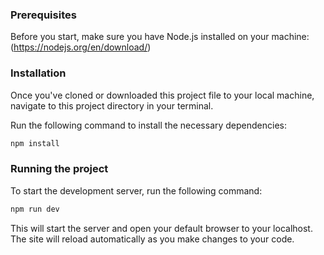 ### Prerequisites
Before you start, make sure you have Node.js installed on your machine: (https://nodejs.org/en/download/)

### Installation
Once you've cloned or downloaded this project file to your local machine, navigate to this project directory in your terminal.

Run the following command to install the necessary dependencies:

``` bash
npm install
```
### Running the project
To start the development server, run the following command:

``` bash
npm run dev
```
This will start the server and open your default browser to your localhost. The site will reload automatically as you make changes to your code.